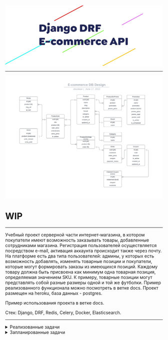 ![drf_e_commerce](/img/drf_e.jpg)
___

![db_design](/img/db_design.jpeg)

# WIP

___
Учебный проект серверной части интернет-магазина, в котором покупатели имеют возможность заказывать товары, добавленные сотрудниками магазина. Регистрация пользователей осуществляется посредством e-mail, активация аккаунта происходит также через почту. <br>
На платформе есть два типа пользователей: админы, у которых есть возможность добавлять, изменять товарные позиции и покупатели, которые могут формировать заказы из имеющихся позиций. Каждому товару должна быть присвоена как минимум одна товарная позиция, определяемая значением SKU. К примеру, товарные позиции могут представлять собой разные размеры одной и той же футболки. Пример реализованного функционала можно посмотреть в ветке docs. Проект размещен на heroku, база данных - postgres.

Пример использования проекта в ветке docs.

Стек: Django, DRF, Redis, Celery, Docker, Elasticsearch.
___
<details>
<summary>Реализованные задачи</summary>
    &check; готов костяк базы данных: Order, Product, ProductUnit, M2M model tables<br>
    &check; имплементирована расширенная модель пользователей<br>
    &check; сериализаторы и вьюсеты для модели товаров и заказа<br>
    &check; возможность создания заказа покупателем<br>
    &check; настройка Docker-compose<br>
    &check; jwt-аутентификация; активация аккаунта с помощью токена через e-mail.<br>
    &check; разграничение прав пользователей на доступ к информации<br>
    &check; реализация логики остатков товара, невозможно создать заказ если количество позиций в заказе выше остатков на складе<br>
    &check; реализация промо-акций на определенные типы товара; применение купона к заказу, купон можно активировать только один раз<br>
    &check; деплой на heroku<br>

</details>

<details>
<summary>Запланированные задачи</summary>
    - Наполнение базы данных тестовыми данными.<br>
    - Создание профиля для user с адресом, деталями оплаты.<br>
    - Elasticsearch<br>
    - статистика продаж<br>
    - написание юнит-тестов, создание фикстур<br>
    - рефакторинг<br>
</details>
